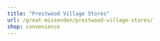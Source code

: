 ```yaml
---
title: "Prestwood Village Stores"
url: /great-missenden/prestwood-village-stores/
shop: convenience
---
```

